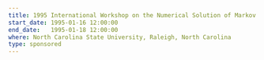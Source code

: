 ```yaml
---
title: 1995 International Workshop on the Numerical Solution of Markov Chains
start_date: 1995-01-16 12:00:00
end_date:   1995-01-18 12:00:00
where: North Carolina State University, Raleigh, North Carolina
type: sponsored
---
```

